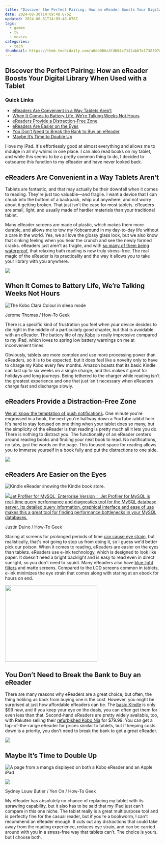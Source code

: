```yaml
---
title: "Discover the Perfect Pairing: How an eReader Boosts Your Digital Library When Used with a Tablet"
date: 2024-08-30T14:09:48.876Z
updated: 2024-08-31T14:09:48.876Z
tags:
  - games
  - tv
  - movies
categories:
  - tech
thumbnail: https://thmb.techidaily.com/a6de986a3fdb94c7142abb7e1738397c8994a30f493de897d20f957481bc1b83.jpg
---
```


## Discover the Perfect Pairing: How an eReader Boosts Your Digital Library When Used with a Tablet

### Quick Links

* [eReaders Are Convenient in a Way Tablets Aren’t](https://screen-sharing-recording.techidaily.com/2024-approved-mastering-game-streams-with-ai-enhanced-portraits/)
* [When It Comes to Battery Life, We’re Talking Weeks Not Hours](https://android-location-track.techidaily.com/in-2024-top-5-car-locator-apps-for-honor-magic-v2-drfone-by-drfone-virtual-android/)
* [eReaders Provide a Distraction-Free Zone](https://android-transfer.techidaily.com/in-2024-how-to-transfer-contacts-from-huawei-nova-y71-to-outlook-drfone-by-drfone-transfer-from-android-transfer-from-android/)
* [eReaders Are Easier on the Eyes](https://sound-issues.techidaily.com/solve-no-sound-issue-with-easy-tips-for-the-astro-a50-audio-system/)
* [You Don’t Need to Break the Bank to Buy an eReader](https://change-location.techidaily.com/in-2024-how-do-you-get-sun-stone-evolutions-in-pokemon-for-vivo-y56-5g-drfone-by-drfone-virtual-android/)
* [Maybe It’s Time to Double Up](https://data-recovery.techidaily.com/luminarydata-restoration/)

 I love my iPad. It's effortlessly good at almost everything and allows me to indulge in all my whims in one place. I can also read books on my tablet, and while this seems to be a pretty common thing to do, I decided to outsource this function to my eReader and have never looked back.

##  eReaders Are Convenient in a Way Tablets Aren’t

 Tablets are fantastic, and that may actually be their downfall when it comes to reading. They're just too valuable—and fragile. I want a device that I can chuck into the bottom of a backpack, whip out anywhere, and not worry about it getting broken. That just isn't the case for most tablets. eReaders are small, light, and usually made of hardier materials than your traditional tablet.

 Many eReader screens are made of plastic, which makes them more durable, and allows me to tow my [Kobo](https://change-location.techidaily.com/in-2024-how-to-fix-pokemon-go-route-not-working-on-vivo-v27-pro-drfone-by-drfone-virtual-android/)around in my day-to-day life without a care in the world. Yes, we all love the glossy glass look, but we also know that sinking feeling when you hear the crunch and see the newly formed cracks. eReaders just aren't as fragile, and with [so many of them being waterproof](https://tech-renaissance.techidaily.com/a-complete-guide-to-interpreting-your-windows-10-battery-status-report/), that relaxing bath reading is now truly stress-free. The real magic of the eReader is its practicality and the way it allows you to take your library with you anywhere.

<!-- affiliate ads begin -->
<a href="https://store.advancedwebranking.com/order/checkout.php?PRODS=4715051&QTY=1&AFFILIATE=108875&CART=1"><img src="https://secure.avangate.com/images/merchant/14edc6ebfdae2e23bbed83d67f50e983/products/33_awr%20logo.png" border="0"></a>
<!-- affiliate ads end -->
##  When It Comes to Battery Life, We’re Talking Weeks Not Hours

![The Kobo Clara Colour in sleep mode](https://static1.howtogeekimages.com/wordpress/wp-content/uploads/2024/05/53655946681_574e667690_o.jpg) 

Jerome Thomas / How-To Geek

 There is a specific kind of frustration you feel when your device decides to die right in the middle of a particularly good chapter, but that is avoidable with an eReader. The battery life of [my Kobo](https://extra-approaches.techidaily.com/new-navigating-modern-and-future-terrain-with-drones/) is really impressive compared to my iPad, which loves to spring low battery warnings on me at inconvenient times.

 Obviously, tablets are more complex and use more processing power than eReaders, so it is to be expected, but it does feel like a novelty only to have to charge my Kobo every few months. Amazon boasts that its basic Kindle can last up to six weeks on a single charge, and this makes it great for holidays and long journeys. Being tethered to the charger while reading isn't the greatest experience and one that just isn't necessary when eReaders charge fast and discharge slowly.

##  eReaders Provide a Distraction-Free Zone

[We all know the temptation of push notifications](https://activate-lock.techidaily.com/in-2024-how-to-delete-icloud-account-with-or-without-password-from-your-iphone-12windowsmac-by-drfone-ios/). One minute you're engrossed in a book, the next you're halfway down a YouTube rabbit hole. It's hard to stay focused on one thing when your tablet does so many, but the simplicity of the eReader is that reading is pretty much all it lets you do. There is nothing to distract you. The functionality of an eReader centers around reading books and finding your next book to read. No notifications, no tabs, just the words on the page. This focused space for reading allows you to immerse yourself in a book fully and put the distractions to one side.

<!-- affiliate ads begin -->
<a href="https://store.absolute.com/order/checkout.php?PRODS=4601998&QTY=1&AFFILIATE=108875&CART=1"><img src="https://secure.avangate.com/images/merchant/ef70e26a0b5da778eda3f48014d087cd/728x90_larger-shield.jpg" border="0"></a>
<!-- affiliate ads end -->
##  eReaders Are Easier on the Eyes

![Kindle eReader showing the Kindle book store.](https://static1.howtogeekimages.com/wordpress/wp-content/uploads/2024/03/52781459029_62883c06f3_o.jpg) 

<!-- affiliate ads begin -->
<a href="https://secure.2checkout.com/order/checkout.php?PRODS=4576829&QTY=1&AFFILIATE=108875&CART=1"><img src="https://secure.avangate.com/images/merchant/9e740b84bb48a64dde25061566299467/products/copy_1_jp_box_big.png" border="0">Jet Profiler for MySQL, Enterprise Version： Jet Profiler for MySQL is real-time query performance and diagnostics tool for the MySQL database server. Its detailed query information, graphical interface and ease of use makes this a great tool for finding performance bottlenecks in your MySQL databases. </a>
<!-- affiliate ads end -->
Justin Duino / How-To Geek

 Staring at screens for prolonged periods of time [can cause eye strain](https://mondly-stories.techidaily.com/enhance-accent-intense-tongue-twister-training/), but realistically, that's not going to stop us from doing it, so I guess we'd better pick our poison. When it comes to reading, eReaders are easier on the eyes than tablets. eReaders use e-ink technology, which is designed to look like paper. It doesn't need a bright backlight and is easy to read even in direct sunlight, so you don't need to squint. Many eReaders also have [blue light filters](https://screen-recording.techidaily.com/updated-webcam-selection-guide-the-10-best-picks-unveiled/) and matte screens. Compared to the LCD screens common in tablets, e-ink minimizes the eye strain that comes along with staring at an ebook for hours on end.

<!-- affiliate ads begin -->
<a href="https://printrendy.pxf.io/c/5597632/1453719/17020" target="_top" id="1453719"><img src="//a.impactradius-go.com/display-ad/17020-1453719" border="0" alt="" width="300" height="250"/></a><img height="0" width="0" src="https://imp.pxf.io/i/5597632/1453719/17020" style="position:absolute;visibility:hidden;" border="0" />
<!-- affiliate ads end -->
##  You Don’t Need to Break the Bank to Buy an eReader

 There are many reasons why eReaders are a great choice, but often, the thing holding us back from buying one is the cost. However, you might be surprised at just how affordable eReaders can be. The [basic Kindle](https://www.amazon.com/dp/B09SWW583J/?tag=hotoge-20&ascsubtag=UUhtgUeUpU2003121&asc%5Frefurl=https%3A%2F%2Fwww.howtogeek.com%2Fi-bought-an-ereader-to-compliment-my-tablet%2F&asc%5Fcampaign=Evergreen) is only $99 new, and if you keep your eye on the deals, you can often get them for even less than that. Second-hand eReaders are pretty widely available, too, with Rakuten selling their [refurbished Kobo Nia](https://www.kobo.com/us/en/ereaders) for $79.99\. You can get a top-of-the-range eReader for prices similar to tablets, but if keeping costs down is a priority, you don't need to break the bank to get a great eReader.

<!-- affiliate ads begin -->
<a href="https://shop.mondly.com/affiliate.php?ACCOUNT=ATISTUDI&AFFILIATE=108875&PATH=https%3A%2F%2Fwww.mondly.com%3FAFFILIATE%3D108875%26RESOURCE%3D%2BEducational%2B300x600%2B"><img src="https://secure.avangate.com/images/merchant/69c418c33ec2e1a4267fa9bb77fa1428/educational-300x600.gif" border="0"></a>
<!-- affiliate ads end -->
##  Maybe It’s Time to Double Up

![A page from a manga displayed on both a Kobo eReader and an Apple iPad](https://static1.howtogeekimages.com/wordpress/wp-content/uploads/2024/05/a-page-from-a-manga-displayed-on-both-a-kobo-ereader-and-an-apple-ipad.jpeg) 

<!-- affiliate ads begin -->
<a href="https://shop.systoolsgroup.com/affiliate.php?ACCOUNT=SYSTOOBY&AFFILIATE=108875&PATH=https%3A%2F%2Fwww.systoolsgroup.com%3FAFFILIATE%3D108875%26RESOURCE%3DSysTools%2BSQL%2BRecovery"><img src="https://www.systoolsgroup.com/box/sql-recovery.png" border="0"></a>
<!-- affiliate ads end -->
Sydney Louw Butler / Yen On / How-To Geek

 My eReader has absolutely no chance of replacing my tablet with its sprawling capability, but it also has to be said that my iPad just can't compare in this one niche. The tablet really is a great multipurpose tool and is perfectly fine for the casual reader, but if you’re a bookworm, I can't recommend an eReader enough. It cuts out any distractions that could take away from the reading experience, reduces eye strain, and can be carried around with you in a stress-free way that tablets can’t. The choice is yours, but I choose both.

<ins class="adsbygoogle"
     style="display:block"
     data-ad-format="autorelaxed"
     data-ad-client="ca-pub-7571918770474297"
     data-ad-slot="1223367746"></ins>



<ins class="adsbygoogle"
     style="display:block"
     data-ad-client="ca-pub-7571918770474297"
     data-ad-slot="8358498916"
     data-ad-format="auto"
     data-full-width-responsive="true"></ins>


